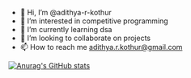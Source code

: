 - 👋 Hi, I’m @adithya-r-kothur
- 👀 I’m interested in competitive programming 
- 🌱 I’m currently learning dsa
- 💞️ I’m looking to collaborate on projects
- 📫 How to reach me adithya.r.kothur@gmail.com

[![Anurag's GitHub stats](https://github-readme-stats.vercel.app/api?username=adithya-r-kothur)](https://github.com/anuraghazra/github-readme-stats)

<!---
adithya-r-kothur/adithya-r-kothur is a ✨ special ✨ repository because its `README.md` (this file) appears on your GitHub profile.
You can click the Preview link to take a look at your changes.
--->
